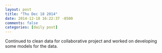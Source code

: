 ```yaml
---
layout: post
title: "Thu Dec 18 2014"
date: 2014-12-18 16:22:37 -0500
comments: false
categories: [daily post]
---
```


Continued to clean data for collaborative project and worked on developing
some models for the data.
